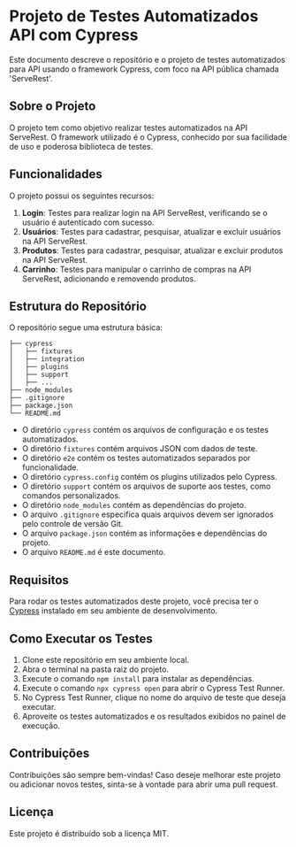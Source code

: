 # Projeto de Testes Automatizados API com Cypress

Este documento descreve o repositório e o projeto de testes automatizados para API usando o framework Cypress, com foco na API pública chamada 'ServeRest'.

## Sobre o Projeto

O projeto tem como objetivo realizar testes automatizados na API ServeRest. O framework utilizado é o Cypress, conhecido por sua facilidade de uso e poderosa biblioteca de testes.

## Funcionalidades

O projeto possui os seguintes recursos:

1. **Login**: Testes para realizar login na API ServeRest, verificando se o usuário é autenticado com sucesso.
2. **Usuários**: Testes para cadastrar, pesquisar, atualizar e excluir usuários na API ServeRest.
3. **Produtos**: Testes para cadastrar, pesquisar, atualizar e excluir produtos na API ServeRest.
4. **Carrinho**: Testes para manipular o carrinho de compras na API ServeRest, adicionando e removendo produtos.

## Estrutura do Repositório

O repositório segue uma estrutura básica:

```
├── cypress
│   ├── fixtures
│   ├── integration
│   ├── plugins
│   ├── support
│   ├── ...
├── node_modules
├── .gitignore
├── package.json
└── README.md
```

- O diretório `cypress` contém os arquivos de configuração e os testes automatizados.
- O diretório `fixtures` contém arquivos JSON com dados de teste.
- O diretório `e2e` contém os testes automatizados separados por funcionalidade.
- O diretório `cypress.config` contém os plugins utilizados pelo Cypress.
- O diretório `support` contém os arquivos de suporte aos testes, como comandos personalizados.
- O diretório `node_modules` contém as dependências do projeto.
- O arquivo `.gitignore` especifica quais arquivos devem ser ignorados pelo controle de versão Git.
- O arquivo `package.json` contém as informações e dependências do projeto.
- O arquivo `README.md` é este documento.

## Requisitos

Para rodar os testes automatizados deste projeto, você precisa ter o [Cypress](https://www.cypress.io/) instalado em seu ambiente de desenvolvimento.

## Como Executar os Testes

1. Clone este repositório em seu ambiente local.
2. Abra o terminal na pasta raiz do projeto.
3. Execute o comando `npm install` para instalar as dependências.
4. Execute o comando `npx cypress open` para abrir o Cypress Test Runner.
5. No Cypress Test Runner, clique no nome do arquivo de teste que deseja executar.
6. Aproveite os testes automatizados e os resultados exibidos no painel de execução.

## Contribuições

Contribuições são sempre bem-vindas! Caso deseje melhorar este projeto ou adicionar novos testes, sinta-se à vontade para abrir uma pull request.

## Licença

Este projeto é distribuído sob a licença MIT.